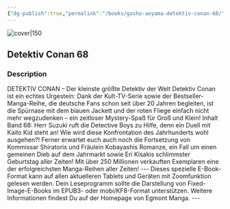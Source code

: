 ```yaml
---
{"dg-publish":true,"permalink":"/books/gosho-aoyama-detektiv-conan-68/","title":"\"Detektiv Conan 68\"","tags":["manga","crime"]}
---
```




![cover|150](http://books.google.com/books/content?id=FmBwCwAAQBAJ&printsec=frontcover&img=1&zoom=1&edge=curl&source=gbs_api)

## Detektiv Conan 68

### Description

DETEKTIV CONAN – Der kleinste größte Detektiv der Welt Detektiv Conan ist ein echtes Urgestein: Dank der Kult-TV-Serie sowie der Bestseller-Manga-Reihe, die deutsche Fans schon seit über 20 Jahren begleiten, ist die Spürnase mit dem blauen Jackett und der roten Fliege einfach nicht mehr wegzudenken – ein zeitloser Mystery-Spaß für Groß und Klein! Inhalt Band 68: Herr Suzuki ruft die Detective Boys zu Hilfe, denn ein Duell mit Kaito Kid steht an! Wie wird diese Konfrontation des Jahrhunderts wohl ausgehen?! Ferner erwartet euch auch noch die Fortsetzung von Kommissar Shiratoris und Fräulein Kobayashis Romanze, ein Fall um einen gemeinen Dieb auf dem Jahrmarkt sowie Eri Kisakis schlimmster Geburtstag aller Zeiten! Mit über 250 Millionen verkauften Exemplaren eine der erfolgreichsten Manga-Reihen aller Zeiten! --- Dieses spezielle E-Book-Format kann auf allen aktuelleren Tablets und Geräten mit Zoomfunktion gelesen werden. Dein Leseprogramm sollte die Darstellung von Fixed-Image-E-Books im EPUB3- oder mobi/KF8-Format unterstützen. Weitere Informationen findest Du auf der Homepage von Egmont Manga. ---
```
